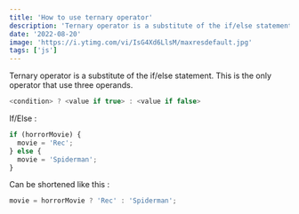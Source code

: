 ```yaml
---
title: 'How to use ternary operator'
description: 'Ternary operator is a substitute of the if/else statement.'
date: '2022-08-20'
image: 'https://i.ytimg.com/vi/IsG4Xd6LlsM/maxresdefault.jpg'
tags: ['js']
---
```


Ternary operator is a substitute of the if/else statement. This is the only operator that use three operands.

```js
<condition> ? <value if true> : <value if false>
```

If/Else :

```js
if (horrorMovie) {
  movie = 'Rec';
} else {
  movie = 'Spiderman';
}
```

Can be shortened like this :

```js
movie = horrorMovie ? 'Rec' : 'Spiderman';
```
